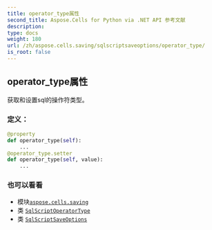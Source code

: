 ```yaml
---
title: operator_type属性
second_title: Aspose.Cells for Python via .NET API 参考文献
description:
type: docs
weight: 180
url: /zh/aspose.cells.saving/sqlscriptsaveoptions/operator_type/
is_root: false
---
```

## operator_type属性

获取和设置sql的操作符类型。
### 定义：
```python
@property
def operator_type(self):
    ...
@operator_type.setter
def operator_type(self, value):
    ...
```

### 也可以看看
* 模块[`aspose.cells.saving`](../../)
* 类 [`SqlScriptOperatorType`](/cells/python-net/zh/aspose.cells.saving/sqlscriptoperatortype)
* 类 [`SqlScriptSaveOptions`](/cells/python-net/zh/aspose.cells.saving/sqlscriptsaveoptions)
